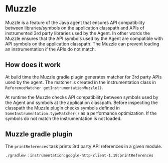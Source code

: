 # Muzzle

Muzzle is a feature of the Java agent that ensures API compatibility
between libraries/symbols on the application classpath and APIs of instrumented
3rd party libraries used by the Agent. In other words the Muzzle ensures
that the API symbols used by the Agent are compatible with API symbols
on the application classpath. The Muzzle can prevent loading an instrumentation
if the APIs do not match.

## How does it work

At build time the Muzzle gradle plugin generates matcher for 3rd party APIs used by the agent.
The matcher is created in the instrumentation class in `ReferenceMatcher getInstrumentationMuzzle()`.

At runtime the Muzzle checks API compatibility between symbols used by the Agent
and symbols at the application classpath. Before inspecting the classpath
the Muzzle plugin checks symbols defined in `SomeInstrumentation.typeMatcher()`
as a performance optimization. If the symbols do not match the instrumentation
is not loaded.

## Muzzle gradle plugin

The `printReferences` task prints 3rd party API references in a given module.

```bash
./gradlew :instrumentation:google-http-client-1.19:printReferences
```